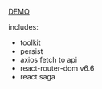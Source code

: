 [DEMO](https://ernestofernandezua.github.io/genesis_test/)

includes:
  - toolkit
  - persist
  - axios fetch to api
  - react-router-dom v6.6
  - react saga
